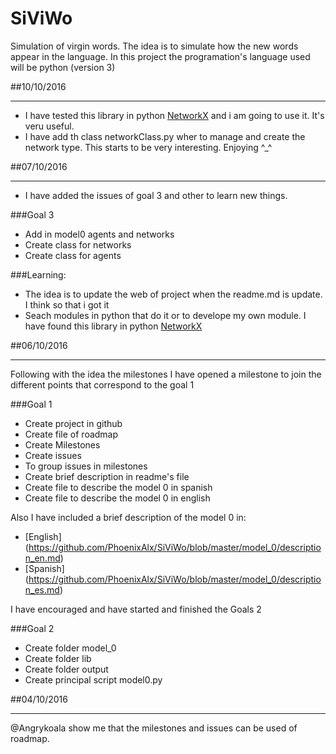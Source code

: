 # SiViWo
Simulation of virgin words.  The idea is to simulate how the new words appear in the language.  In this project the programation's language used will be python (version 3)


##10/10/2016
***
* I have tested this library in python [NetworkX](https://networkx.github.io/documentation/networkx-1.9/tutorial/tutorial.html) and i am going to use it. It's veru useful.
* I have add th class networkClass.py wher to manage and create the network type. This starts to be very interesting. Enjoying ^_^


##07/10/2016
***
* I have added the issues of goal 3 and other to learn new things.

###Goal 3

* Add in model0 agents and networks
* Create class for networks
* Create class for agents

###Learning:

* The idea is to update the web of project when the readme.md is update. I think so that i got it
* Seach modules in python that do it or to develope my own module. I have found this library in python [NetworkX](https://networkx.github.io/documentation/networkx-1.9/tutorial/tutorial.html)


##06/10/2016
***
Following with the idea the milestones I have opened a milestone to join the different points that correspond to the goal 1

###Goal 1
* Create project in github
* Create file of roadmap
* Create Milestones
* Create issues
* To group issues in milestones
* Create brief description in readme's file
* Create file to describe the model 0 in spanish
* Create file to describe the model 0 in english

Also I have included a brief description of the model 0 in:
* [English] (https://github.com/PhoenixAlx/SiViWo/blob/master/model_0/description_en.md)
* [Spanish] (https://github.com/PhoenixAlx/SiViWo/blob/master/model_0/description_es.md)


I have encouraged and have started and finished the Goals 2

###Goal 2

* Create folder model_0
* Create folder lib
* Create folder output
* Create principal script model0.py



##04/10/2016
***
@Angrykoala show me that the milestones and issues can be used of roadmap.

